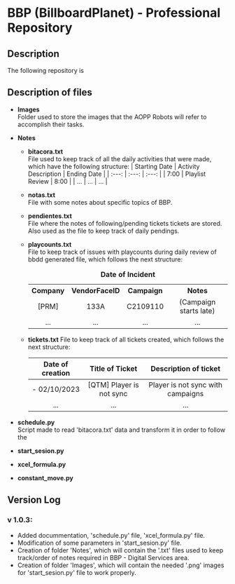 # BBP (BillboardPlanet) - Professional Repository
## Description
The following repository is 

## Description of files
- **Images**  
Folder used to store the images that the AOPP Robots will refer to accomplish their tasks.

- **Notes**  
    - **bitacora.txt**  
    File used to keep track of all the daily activities that were made, which have the following structure: 
        | Starting Date | Activity Description | Ending Date |
        | :---: | :---: | :---: |
        | 7:00  | Playlist Review | 8:00 |
        | ...  | ... | ... |
    
    - **notas.txt**  
    File with some notes about specific topics of BBP.
    
    - **pendientes.txt**  
    File where the notes of following/pending tickets tickets are stored. Also used as the file to keep track of daily pendings.
    
    - **playcounts.txt**  
    File to keep track of issues with playcounts during daily review of bbdd generated file, which follows the next structure:
        <table style="text-align:center;">
            <caption><b>Date of Incident</b></caption>
            <tr>
                <th>Company</th>
                <th>VendorFaceID</th>
                <th>Campaign</th>
                <th>Notes</th>
            </tr>
            <tr>
                <td>[PRM]</td>
                <td>133A</td>
                <td>C2109110</td>
                <td>(Campaign starts late)</td>
            </tr>
            <tr>
                <td>...</td>
                <td>...</td>
                <td>...</td>
                <td>...</td>
            </tr>
        </table>

    - **tickets.txt**
    File to keep track of all tickets created, which follows the next structure:
        
        | Date of creation | Title of Ticket | Description of ticket |
        | :---: | :---: | :---: |
        | - 02/10/2023  | [QTM] Player is not sync | Player is not sync with campaigns |
        | ...  | ... | ... |

- **schedule.py**  
Script made to read 'bitacora.txt' data and transform it in order to follow the 

- **start_sesion.py**  


- **xcel_formula.py**  

- **constant_move.py**  



## Version Log
### v 1.0.3:
- Added docummentation, 'schedule.py' file, 'xcel_formula.py' file.
- Modification of some parameters in 'start_sesion.py' file.
- Creation of folder 'Notes', which will contain the '.txt' files used to keep track/order of notes required in BBP - Digital Services area. 
- Creation of folder 'Images', which will contain the needed '.png' images for 'start_sesion.py' file to work properly.